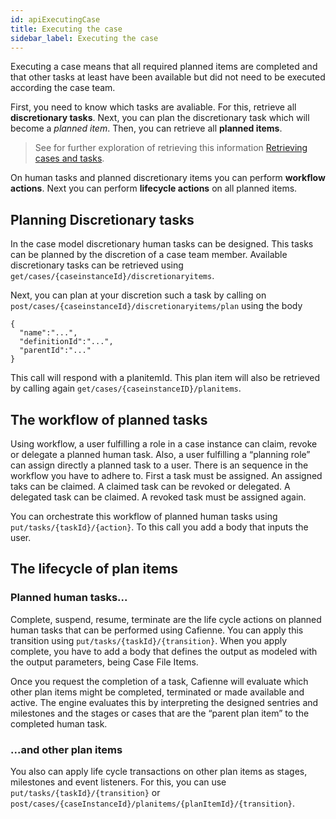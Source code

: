 ```yaml
---
id: apiExecutingCase
title: Executing the case
sidebar_label: Executing the case
---
```


Executing a case means that all required planned items are completed and that other tasks at least have been available but did not need to be executed according the case team. 

First, you need to know which tasks are avaliable. For this,  retrieve all **discretionary tasks**. Next, you can plan the discretionary task which will become a *planned item*. Then, you can retrieve all **planned items**.

> See for further exploration of retrieving this information [Retrieving cases and tasks](apiRetrieving.md).

On human tasks and planned discretionary items you can perform **workflow actions**. Next you can perform **lifecycle actions** on all planned items. 

## Planning Discretionary tasks

In the case model discretionary human tasks can be designed. This tasks can be planned by the discretion of a case team member. Available discretionary tasks can be retrieved using `get/cases/{caseinstanceId}/discretionaryitems`. 

Next, you can plan at your discretion such a task by calling on `post/cases/{caseinstanceId}/discretionaryitems/plan` using the body
```ssh
{ 
  "name":"...", 
  "definitionId":"...", 
  "parentId":"..." 
}
```
This call will respond with a planitemId. This plan item will also be retrieved by calling again `get/cases/{caseinstanceID}/planitems`. 

## The workflow of planned tasks

Using workflow, a user fulfilling a role in a case instance can claim, revoke or delegate a planned human task. Also, a user fulfilling a “planning role” can assign directly a planned task to a user. There is an sequence in the workflow you have to adhere to. First a task must be assigned. An assigned taks can be claimed. A claimed task can be revoked or delegated. A delegated task can be claimed. A revoked task must be assigned again.

You can orchestrate this workflow of planned human tasks using `put/tasks/{taskId}/{action}`. To this call you add a body that inputs the user.

## The lifecycle of plan items

### Planned human tasks...

Complete, suspend, resume, terminate are the life cycle actions on planned human tasks that can be performed using Cafienne. You can apply this transition using `put/tasks/{taskId}/{transition}`. When you apply complete, you have to add a body that defines the output as modeled with the output parameters, being Case File Items.

Once you request the completion of a task, Cafienne will evaluate which other plan items might be completed, terminated or made available and active. The engine evaluates this by interpreting the designed sentries and milestones and the stages or cases that are the “parent plan item” to the completed human task.

### ...and other plan items

You also can apply life cycle transactions on other plan items as stages, milestones and event listeners. For this, you can use `put/tasks/{taskId}/{transition}` or `post/cases/{caseInstanceId}/planitems/{planItemId}/{transition}`.


